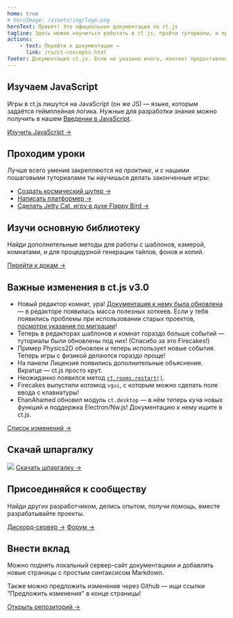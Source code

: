 ```yaml
---
home: true
# heroImage: /assets/img/logo.png
heroText: Привет! Это официальная документация по ct.js
tagline: Здесь можно научиться работать в ct.js, пройти туториалы, и предложить правки в документацию
actions:
    - text: Перейти к документации →
      link: /ru/ct-concepts.html
footer: Документация ct.js. Если не указано иного, контент предоставлен по лицензии Creative Commons Attribution 4.0 International License.
---
```


<div class="features">
    <div class="feature" style="flex-basis: 33%">
        <h2>Изучаем JavaScript</h2>
        <p>Игры в ct.js пишутся на JavaScript (он же JS) — языке, которым задаётся геймплейная логика. Нужные для разработки знания можно получить в нашем <a href="/jsintro_pt1.html">Введении в JavaScript</a>.</p>
        <a href="/jsintro_pt1.html" class="action-button">Изучить JavaScript →</a>
    </div>
    <div class="feature" style="flex-basis: 33%">
        <h2>Проходим уроки</h2>
        <p>Лучше всего умения закрепляются <i>на практике</i>, и с нашими пошаговыми туториалами ты научишься делать законченные игры:</p>
        <ul>
            <li><a href="tut-making-shooter.html">Создать космический шутер →</a></li>
            <li><a href="/tut-making-platformer.html">Написать платформер →</a></li>
            <li><a href="/tut-making-jettycat.html">Сделать Jetty Cat, игру в духе Flappy Bird →</a></li>
        </ul>
    </div>
    <div class="feature" style="flex-basis: 33%">
        <h2>Изучи основную библиотеку</h2>
        <p>Найди дополнительные методы для работы с шаблонов, камерой, комнатами, и для процедурной генерации тайлов, фонов и копий.</p>
        <a href="/ct-concepts.html" class="action-button">Перейти к докам →</a>
    </div>
    <div class="feature" style="flex-basis: 65%;">
        <h2>Важные изменения в ct.js v3.0</h2>
        <ul>
            <li>Новый редактор комнат, ура! <a href="/room-editor.html">Документация к нему была обновлена</a> — в редакторе появилась масса полезных хоткеев. Если у тебя появились проблемы при использовании старых проектов, <a href="/migration-2to3.html">посмотри указания по миграции</a>!</li>
            <li>Теперь в редакторах шаблонов и комнат гораздо больше событий — туториалы были обновлены под них! (Спасибо за это Firecakes!)</li>
            <li>Пример Physics2D обновлен и теперь использует новые события. Теперь игры с физикой делаются гораздо проще!</li>
            <li>На панели Лицензия появились дополнительные объяснения. Вкратце — ct.js просто крут.</li>
            <li>Неожиданно появился метод <code><a href="/ct.rooms.html">ct.rooms.restart()</a></code>.</li>
            <li>Firecakes выпустили котомод <code>vgui</code>, с которым можно сделать поле ввода с клавиатуры!</li>
            <li>EhanAhamed обновил модуль <code>ct.desktop</code> — в нём теперь куча новых функций и поддержка Electron/Nw.js! Документацию к нему ищите в ct.js.</li>
        </ul>
        <a href="https://ctjs.rocks/changelog/" target="_blank">Список изменений →</a>
    </div>
    <div class="feature" style="flex-basis: 35%">
        <h2>Скачай шпаргалку</h2>
        <p></p>
        <img src="/assets/img/CheatsheetThumbnail.png">
        <a class="action-button" target="_blank" href="https://comigo.itch.io/ctjs-cheatsheet-ru">Скачать шпаргалку →</a>
    </div>
    <div class="feature"  style="flex-basis: 50%">
        <h2>Присоединяйся к сообществу</h2>
        <p>Найди других разработчиком, делись опытом, получи помощь, вместе разрабатывайте проекты.</p>
        <a class="action-button" target="_blank" href="https://discord.gg/HGbzZw4Prt">Дискорд-сервер →</a>
        <a class="action-button" target="_blank" href="https://comigo.itch.io/ct/community">Форум →</a>
    </div>
    <div class="feature"  style="flex-basis: 50%">
        <h2>Внести вклад</h2>
        <p>Можно поднять локальный сервер-сайт документациии и добавлять новые страницы с простым синтаксисом Markdown.</p>
        <p>Также можно предложить изменения через Github — ищи ссылки "Предложить изменения" в конце страницы!</p>
        <a class="action-button" target="_blank" href="https://github.com/ct-js/docs.ctjs.rocks">Открыть репозиторий →</a>
    </div>
</div>